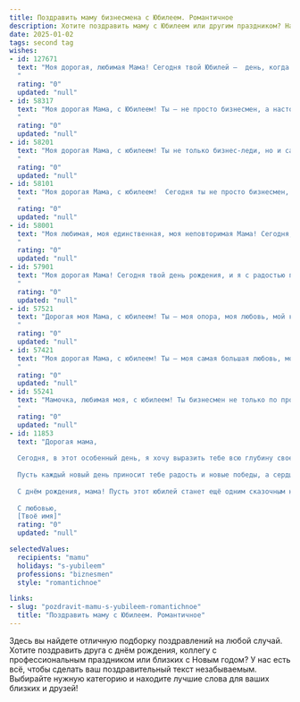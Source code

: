 ```yaml
---
title: Поздравить маму бизнесмена с Юбилеем. Романтичное
description: Хотите поздравить маму с Юбилеем или другим праздником? Наш ИИ создаст незабываемое поздравление, а вы обязательно выделитесь среди других.  
date: 2025-01-02
tags: second tag
wishes:
- id: 127671
  text: "Моя дорогая, любимая Мама! Сегодня твой Юбилей –  день, когда хочется сказать тебе о своей безграничной любви и восхищении.  Твоя сила духа, целеустремленность и деловая хватка, свойственные настоящему бизнесмену, всегда были для меня примером. Но несмотря на все твои успехи, ты остаёшься самой нежной, заботливой и любящей женщиной на свете. Пусть этот день будет наполнен радостью, счастьем и  теплотой, а в твоём сердце всегда царит мир и любовь! С Юбилеем, моя дорогая!
  "
  rating: "0"
  updated: "null"
- id: 58317
  text: "Моя дорогая Мама, с Юбилеем! Ты – не просто бизнесмен, а настоящий творец своей судьбы, вдохновляющая женщина, способная покорить бизнес-вершины и оставаться при этом такой нежной и любящей. В этот особенный день желаю тебе новых успехов, ярких побед и, конечно, вечной любви и счастья!
  "
  rating: "0"
  updated: "null"
- id: 58201
  text: "Моя дорогая Мама, с юбилеем! Ты не только бизнес-леди, но и самая чудесная женщина в мире. Твоя сила воли, решительность и оптимизм вдохновляют меня каждый день. Пусть твой путь будет полон ярких моментов, успехов и любви!
  "
  rating: "0"
  updated: "null"
- id: 58101
  text: "Моя дорогая Мама, с юбилеем!  Сегодня ты не просто бизнесмен, ты королева своего дела - сильная, уверенная,  и в то же время нежная и любящая. Ты вдохновляешь меня своим примером и безграничной энергией.  Пусть твоя жизнь будет полна новых свершений, любви и радости!
  "
  rating: "0"
  updated: "null"
- id: 58001
  text: "Моя любимая, моя единственная, моя неповторимая Мама! Сегодня, в этот особенный день, я хочу поздравить тебя с Юбилеем! Ты — мой компас, мой вдохновитель, моя скала, мой бизнес-ангел, не устающий верить в меня и в мои мечты! Твоя мудрость, твоя поддержка, твоя любовь — это бесценный дар, который я буду хранить в своем сердце вечно. С Днем рождения, Мамочка! Ты — лучшая на свете, моя любимая бизнес-леди!
  "
  rating: "0"
  updated: "null"
- id: 57901
  text: "Моя дорогая Мама! Сегодня твой день рождения, и я с радостью поздравляю тебя с юбилеем!  Ты – женщина, воплощающая в себе силу, мудрость и красоту. Твой бизнес-инстинкт вдохновляет меня, а твоя любовь – согревает душу. Желаю тебе океана счастья, крепкого здоровья и исполнения всех желаний! Пусть каждая минута жизни полнится радостью и любовью!
  "
  rating: "0"
  updated: "null"
- id: 57521
  text: "Дорогая моя Мама, с юбилеем! Ты – моя опора, моя любовь, мой компас в этом мире. Ты всегда верила в меня, поддерживала и вдохновляла меня на новые свершения. Твой бизнес-инстинкт, твой неутомимый дух и  твоя мудрость – это пример для меня.  Пусть твоя жизнь будет полна ярких моментов, любви и счастья! С юбилеем!
  "
  rating: "0"
  updated: "null"
- id: 57421
  text: "Моя дорогая Мама, с юбилеем! Ты – моя самая большая любовь, мой источник силы и вдохновения. Ты умеешь всё: быть бизнесменом, любить, заботиться, дарить тепло и уют. В твоих глазах я всегда вижу свет и веру в меня. Спасибо тебе за всё!
  "
  rating: "0"
  updated: "null"
- id: 55241
  text: "Мамочка, любимая моя, с юбилеем! Ты бизнесмен не только по профессии, но и по жизни – всегда полна сил, идей и оптимизма. Ты умело ведешь свой корабль по волнам жизни, и я восхищаюсь твоей силой и мудростью. Спасибо за твою любовь, заботу и поддержку, ты – источник вдохновения и тепла. Пусть твоя жизнь будет наполнена радостью, любовью и успехом!
  "
  rating: "0"
  updated: "null"
- id: 11853
  text: "Дорогая мама,
  
  Сегодня, в этот особенный день, я хочу выразить тебе всю глубину своей благодарности и любви. Юбилей твоего успешного пути в бизнесе — это не просто дата на календаре, это символ твоего неутомимого труда, мудрости и решительности. Ты всегда была для меня примером силы и вдохновения, и я с гордостью наблюдаю, как ты достигаешь новых высот.
  
  Пусть каждый новый день приносит тебе радость и новые победы, а сердце наполняется теплом и любовью. Твои успехи — это не только результат твоего упорного труда, но и проявление твоей уникальной души и душевного тепла.
  
  С днём рождения, мама! Пусть этот юбилей станет ещё одним сказочным началом, открывающим перед тобой новые горизонты и возможности. Ты достойна всего самого прекрасного, и я желаю тебе оставаться такой же яркой и неповторимой, как и всегда.
  
  С любовью,
  [Твоё имя]"
  rating: "0"
  updated: "null"

selectedValues:
  recipients: "mamu"
  holidays: "s-yubileem"
  professions: "biznesmen"
  style: "romantichnoe"

links:
- slug: "pozdravit-mamu-s-yubileem-romantichnoe"
  title: "Поздравить маму с Юбилеем. Романтичное"
---
```


Здесь вы найдете отличную подборку поздравлений на любой случай.
Хотите поздравить друга с днём рождения, коллегу с профессиональным праздником или близких с Новым годом? У нас есть всё, чтобы сделать ваш поздравительный текст незабываемым. Выбирайте нужную категорию и находите лучшие слова для ваших близких и друзей!
